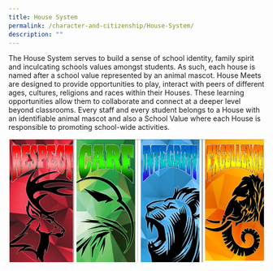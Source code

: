 ```yaml
---
title: House System
permalink: /character-and-citizenship/House-System/
description: ""
---
```

The House System serves to build a sense of school identity, family spirit and inculcating schools values amongst students. As such, each house is named after a school value represented by an animal mascot. House Meets are designed to provide opportunities to play, interact with peers of different ages, cultures, religions and races within their Houses. These learning opportunities allow them to collaborate and connect at a deeper level beyond classrooms. Every staff and every student belongs to a House with an identifiable animal mascot and also a School Value where each House is responsible to promoting school-wide activities.

![](/images/Fuhua%20Experience/Student%20Development/Character%20&%20Citizenship/House%20System/H1.jpg)